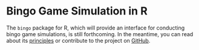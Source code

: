 # Bingo Game Simulation in R
The `bingo` package for R, which will provide an interface for conducting bingo game simulations, is still forthcoming. In the meantime, you can read about its [principles](principles.md) or contribute to the project on [GitHub](https://github.com/JordanAMeyer/bingo).